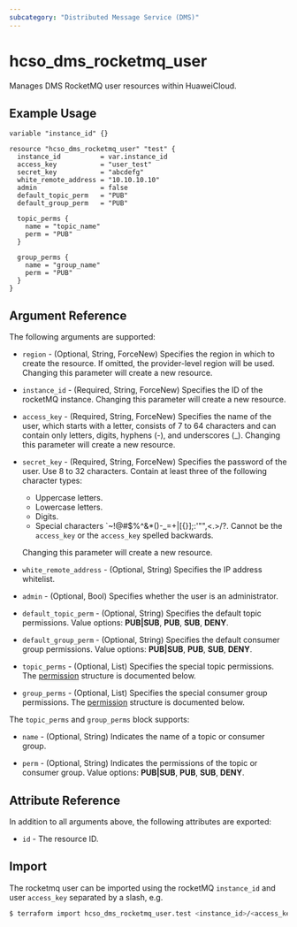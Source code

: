 ```yaml
---
subcategory: "Distributed Message Service (DMS)"
---
```


# hcso_dms_rocketmq_user

Manages DMS RocketMQ user resources within HuaweiCloud.

## Example Usage

```hcl
variable "instance_id" {}

resource "hcso_dms_rocketmq_user" "test" {
  instance_id          = var.instance_id
  access_key           = "user_test"
  secret_key           = "abcdefg"
  white_remote_address = "10.10.10.10"
  admin                = false
  default_topic_perm   = "PUB"
  default_group_perm   = "PUB"
  
  topic_perms {
    name = "topic_name"
    perm = "PUB"
  }
  
  group_perms {
    name = "group_name"
    perm = "PUB"
  }
}
```

## Argument Reference

The following arguments are supported:

* `region` - (Optional, String, ForceNew) Specifies the region in which to create the resource.
  If omitted, the provider-level region will be used. Changing this parameter will create a new resource.

* `instance_id` - (Required, String, ForceNew) Specifies the ID of the rocketMQ instance.
  Changing this parameter will create a new resource.

* `access_key` - (Required, String, ForceNew) Specifies the name of the user, which starts with a letter, consists of 7
  to 64 characters and can contain only letters, digits, hyphens (-), and underscores (_).
  Changing this parameter will create a new resource.

* `secret_key` - (Required, String, ForceNew) Specifies the password of the user. Use 8 to 32 characters. Contain at
  least three of the following character types:
  + Uppercase letters.
  + Lowercase letters.
  + Digits.
  + Special characters \`~!@#$%^&*()-_=+\|[{}];:'"",<.>/?. Cannot be the `access_key` or the `access_key` spelled
    backwards.
  
  Changing this parameter will create a new resource.

* `white_remote_address` - (Optional, String) Specifies the IP address whitelist.

* `admin` - (Optional, Bool) Specifies whether the user is an administrator.

* `default_topic_perm` - (Optional, String) Specifies the default topic permissions.
  Value options: **PUB|SUB**, **PUB**, **SUB**, **DENY**.

* `default_group_perm` - (Optional, String) Specifies the default consumer group permissions.
  Value options: **PUB|SUB**, **PUB**, **SUB**, **DENY**.

* `topic_perms` - (Optional, List) Specifies the special topic permissions.
  The [permission](#DmsRocketMQUser_PermsRef) structure is documented below.

* `group_perms` - (Optional, List) Specifies the special consumer group permissions.
  The [permission](#DmsRocketMQUser_PermsRef) structure is documented below.

<a name="DmsRocketMQUser_PermsRef"></a>
The `topic_perms` and `group_perms` block supports:

* `name` - (Optional, String) Indicates the name of a topic or consumer group.

* `perm` - (Optional, String) Indicates the permissions of the topic or consumer group.
  Value options: **PUB|SUB**, **PUB**, **SUB**, **DENY**.

## Attribute Reference

In addition to all arguments above, the following attributes are exported:

* `id` - The resource ID.

## Import

The rocketmq user can be imported using the rocketMQ `instance_id` and user `access_key` separated by a slash, e.g.

```bash
$ terraform import hcso_dms_rocketmq_user.test <instance_id>/<access_key>
```

